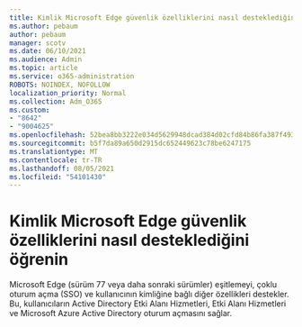 ```yaml
---
title: Kimlik Microsoft Edge güvenlik özelliklerini nasıl desteklediğini öğrenin
ms.author: pebaum
author: pebaum
manager: scotv
ms.date: 06/10/2021
ms.audience: Admin
ms.topic: article
ms.service: o365-administration
ROBOTS: NOINDEX, NOFOLLOW
localization_priority: Normal
ms.collection: Adm_O365
ms.custom:
- "8642"
- "9004625"
ms.openlocfilehash: 52bea8bb3222e034d5629948dcad384d02cfd84b86fa387f493c3ad0abfc069a
ms.sourcegitcommit: b5f7da89a650d2915dc652449623c78be6247175
ms.translationtype: MT
ms.contentlocale: tr-TR
ms.lasthandoff: 08/05/2021
ms.locfileid: "54101430"
---
```

# <a name="learn-how-microsoft-edge-supports-identity-dependent-security-features"></a>Kimlik Microsoft Edge güvenlik özelliklerini nasıl desteklediğini öğrenin

Microsoft Edge (sürüm 77 veya daha sonraki sürümler) eşitlemeyi, çoklu oturum açma (SSO) ve kullanıcının kimliğine bağlı diğer özellikleri destekler. Bu, kullanıcıların Active Directory Etki Alanı Hizmetleri, Etki Alanı Hizmetleri ve Microsoft Azure Active Directory oturum açmasını sağlar.
